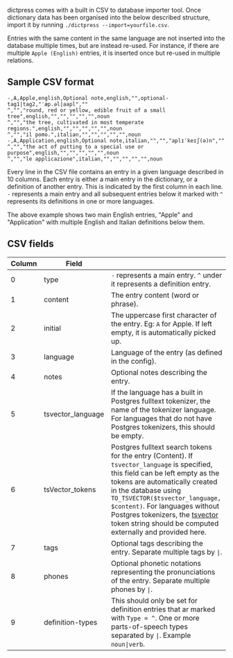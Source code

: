 dictpress comes with a built in CSV to database importer tool. Once dictionary data has been organised into
the below described structure, import it by running `./dictpress --import=yourfile.csv`.

Entries with the same content in the same language are not inserted into the database multiple times, but are instead re-used.
For instance, if there are multiple `Apple (English)` entries, it is inserted once but re-used in multiple relations.

## Sample CSV format
```csv
-,A,Apple,english,Optional note,english,"",optional-tag1|tag2,"ˈæp.əl|aapl",""
^,"","round, red or yellow, edible fruit of a small tree",english,"","","","","",noun
^,"","the tree, cultivated in most temperate regions.",english,"","","","","",noun
^,"","il pomo.",italian,"","","","","",noun
-,A,Application,english,Optional note,italian,"","","aplɪˈkeɪʃ(ə)n",""
^,"","the act of putting to a special use or purpose",english,"","","","","",noun
^,"","le applicazione",italian,"","","","","",noun

```

Every line in the CSV file contains an entry in a given language described in 10 columns.
Each entry is either a main entry in the dictionary, or a definition of another entry.
This is indicated by the first column in each line. `-` represents a main entry and all subsequent
entries below it marked with `^` represents its definitions in one or more languages.

The above example shows two main English entries, "Apple" and "Application" with multiple
English and Italian definitions below them.

## CSV fields

| Column | Field            |                                                                                                                                                                                                                                                                                                                                                       |
|--------|------------------|-------------------------------------------------------------------------------------------------------------------------------------------------------------------------------------------------------------------------------------------------------------------------------------------------------------------------------------------------------|
| 0      | type             | `-` represents a main entry. `^` under it represents a definition entry.                                                                                                                                                                                                                                                                              |
| 1      | content          | The entry content (word or phrase).                                                                                                                                                                                                                                                                                                                    |
| 2      | initial          | The uppercase first character of the entry. Eg: `A` for Apple. If left empty, it is automatically picked up.                                                                                                                                                                                                                                                                                        |
| 3      | language         | Language of the entry (as defined in the config).                                                                                                                                                                                                                                                                                                      |
| 4      | notes            | Optional notes describing the entry.                                                                                                                                                                                                                                                                                                                          |
| 5      | tsvector_language | If the language has a built in Postgres fulltext tokenizer, the name of the tokenizer language. For languages that do not have Postgres tokenizers, this should be empty.                                                                                                                                                                             |
| 6      | tsVector_tokens   | Postgres fulltext search tokens for the entry (Content). If `tsvector_language` is specified, this field can be left empty as the tokens are automatically created in the database using `TO_TSVECTOR($tsvector_language, $content)`. For languages without Postgres tokenizers, the [tsvector](https://www.postgresql.org/docs/10/datatype-textsearch.html#DATATYPE-TSVECTOR) token string should be computed externally and provided here. |
| 7      | tags             | Optional tags describing the entry. Separate multiple tags by `\|`.                                                                                                                                                                                                                                                                                   |
| 8      | phones           | Optional phonetic notations representing the pronunciations of the entry. Separate multiple phones by `\|`.                                                                                                                                                                                                                                           |
| 9      | definition-types | This should only be set for definition entries that ar marked with `Type = ^`. One or more parts-of-speech types separated by `\|`. Example `noun\|verb`.                                                                                                                                                                                             |
